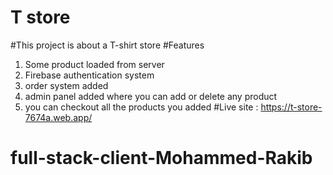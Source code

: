 # T store
#This project is about a T-shirt store
#Features
1) Some product loaded from server
2) Firebase authentication system 
3) order system added
4) admin panel added where you can add or delete any product
5) you can checkout all the products you added
#Live site : https://t-store-7674a.web.app/
# full-stack-client-Mohammed-Rakib
